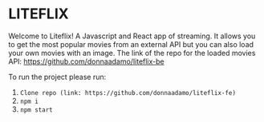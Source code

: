 # LITEFLIX

Welcome to Liteflix!
A Javascript and React app of streaming. It allows you to get the most popular movies from an external API but you can also load your own movies with an image. The link of the repo for the loaded movies API: https://github.com/donnaadamo/liteflix-be

To run the project please run:

1. `Clone repo (link: https://github.com/donnaadamo/liteflix-fe)`
2. `npm i`
3. `npm start`
